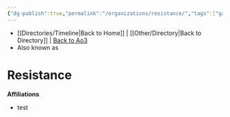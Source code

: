 ```yaml
---
{"dg-publish":true,"permalink":"/organizations/resistance/","tags":["galacticsenate imperialsenate","resistance firstorder","sith jedi","faction"],"noteIcon":"saber1"}
---
```


- [[Directories/Timeline\|Back to Home]] | [[Other/Directory\|Back to Directory]] | [Back to Ao3](https://archiveofourown.org/works/19334440/chapters/45992584)
- Also known as

# Resistance


**Affiliations** 
- test
